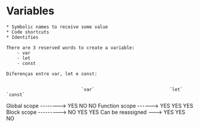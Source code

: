 # Variables 

    * Symbolic names to receive some value 
    * Code shortcuts 
    * Identifies 
  
    There are 3 reserved words to create a variable:
        - var 
        - let
        - const

    Diferenças entre var, let e const: 


                                `var`                            `let`                             `const`

Global scope -------->           YES                              NO                                 NO
Function scope ------>           YES                              YES                                YES
Block scope --------->           NO                               YES                                YES
Can be reassigned --->           YES                              YES                                NO